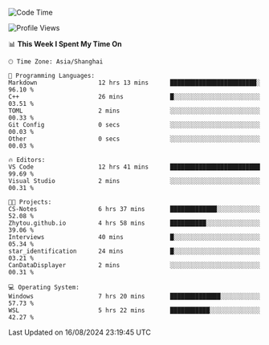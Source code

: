 <!--START_SECTION:waka-->
![Code Time](http://img.shields.io/badge/Code%20Time-1%2C905%20hrs-blue)

![Profile Views](http://img.shields.io/badge/Profile%20Views-4-blue)

📊 **This Week I Spent My Time On** 

```text
🕑︎ Time Zone: Asia/Shanghai

💬 Programming Languages: 
Markdown                 12 hrs 13 mins      ████████████████████████░   96.10 % 
C++                      26 mins             █░░░░░░░░░░░░░░░░░░░░░░░░   03.51 % 
TOML                     2 mins              ░░░░░░░░░░░░░░░░░░░░░░░░░   00.33 % 
Git Config               0 secs              ░░░░░░░░░░░░░░░░░░░░░░░░░   00.03 % 
Other                    0 secs              ░░░░░░░░░░░░░░░░░░░░░░░░░   00.03 % 

🔥 Editors: 
VS Code                  12 hrs 41 mins      █████████████████████████   99.69 % 
Visual Studio            2 mins              ░░░░░░░░░░░░░░░░░░░░░░░░░   00.31 % 

🐱‍💻 Projects: 
CS-Notes                 6 hrs 37 mins       █████████████░░░░░░░░░░░░   52.08 % 
Zhytou.github.io         4 hrs 58 mins       ██████████░░░░░░░░░░░░░░░   39.06 % 
Interviews               40 mins             █░░░░░░░░░░░░░░░░░░░░░░░░   05.34 % 
star_identification      24 mins             █░░░░░░░░░░░░░░░░░░░░░░░░   03.21 % 
CanDataDisplayer         2 mins              ░░░░░░░░░░░░░░░░░░░░░░░░░   00.31 % 

💻 Operating System: 
Windows                  7 hrs 20 mins       ██████████████░░░░░░░░░░░   57.73 % 
WSL                      5 hrs 22 mins       ███████████░░░░░░░░░░░░░░   42.27 % 
```


 Last Updated on 16/08/2024 23:19:45 UTC
<!--END_SECTION:waka-->